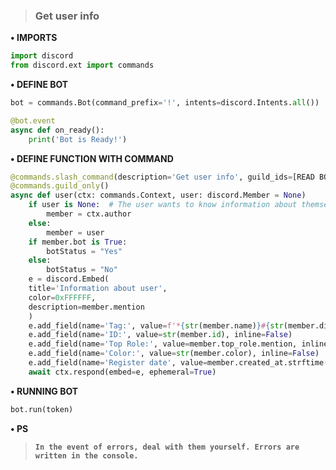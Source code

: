 > ### Get user info

**• IMPORTS**

```py
import discord
from discord.ext import commands
```

**• DEFINE BOT**
```py
bot = commands.Bot(command_prefix='!', intents=discord.Intents.all())

@bot.event
async def on_ready():
	print('Bot is Ready!')
```

**• DEFINE FUNCTION WITH COMMAND**

```py
@commands.slash_command(description='Get user info', guild_ids=[READ BOTTOM])
@commands.guild_only()
async def user(ctx: commands.Context, user: discord.Member = None)
	if user is None:  # The user wants to know information about themselves
		member = ctx.author
	else:
		member = user
	if member.bot is True:
		botStatus = "Yes"
	else:
		botStatus = "No"
	e = discord.Embed(
	title='Information about user',
	color=0xFFFFFF,
	description=member.mention
	)
	e.add_field(name='Tag:', value=f'*{str(member.name)}#{str(member.discriminator)}*', inline=False)
	e.add_field(name='ID:', value=str(member.id), inline=False)
	e.add_field(name='Top Role:', value=member.top_role.mention, inline=False)
	e.add_field(name='Color:', value=str(member.color), inline=False)
	e.add_field(name='Register date', value=member.created_at.strftime("%d.%m.%Y | %H:%M"), inline=False)
	await ctx.respond(embed=e, ephemeral=True)
```

**• RUNNING BOT**

```py
bot.run(token)
```

**• PS**
> **`In the event of errors, deal with them yourself. Errors are written in the console.`**
